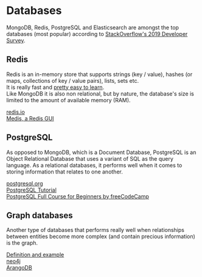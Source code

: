 # Databases

MongoDB, Redis, PostgreSQL and Elasticsearch are amongst the top databases (most popular) according to [StackOverflow's 2019 Developer Survey](https://insights.stackoverflow.com/survey/2019#technology-_-most-loved-dreaded-and-wanted-databases).  

## Redis

Redis is an in-memory store that supports strings (key / value), hashes (or maps, collections of key / value pairs), lists, sets etc.  
It is really fast and [pretty easy to learn](https://www.openmymind.net/2011/11/8/Redis-Zero-To-Master-In-30-Minutes-Part-1/).  
Like MongoDB it is also non relational, but by nature, the database's size is limited to the amount of available memory (RAM).  

[redis.io](https://redis.io/)  
[Medis, a Redis GUI](https://github.com/luin/medis)  

## PostgreSQL

As opposed to MongoDB, which is a Document Database, PostgreSQL is an Object Relational Database that uses a variant of SQL as the query language. As a relational databases, it performs well when it comes to storing information that relates to one another.

[postgresql.org](https://www.postgresql.org/)  
[PostgreSQL Tutorial](https://www.postgresqltutorial.com/)  
[PostgreSQL Full Course for Beginners by freeCodeCamp](https://www.youtube.com/watch?v=qw--VYLpxG4)  

## Graph databases

Another type of databases that performs really well when relationships between entities become more complex (and contain precious information) is the graph.  

[Definition and example](https://neo4j.com/blog/why-graph-databases-are-the-future/#definition)  
[neo4j](https://neo4j.com/)  
[ArangoDB](https://www.arangodb.com/)  
